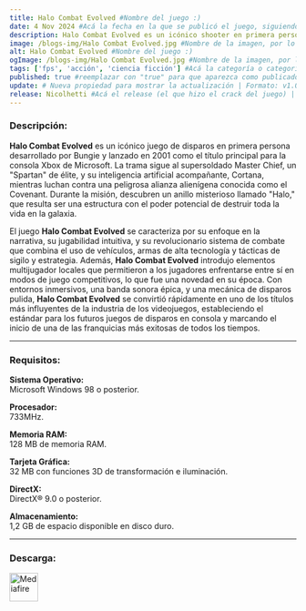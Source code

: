 ```yaml
---
title: Halo Combat Evolved #Nombre del juego :)
date: 4 Nov 2024 #Acá la fecha en la que se publicó el juego, siguiendo este formato: Dia "30", Mes "Oct", Año "2024" = como debe quedar: 30 Oct 2024
description: Halo Combat Evolved es un icónico shooter en primera persona donde el supersoldado Master Chief combate contra alienígenas en el misterioso anillo Halo. Con innovador gameplay y una historia épica. #Acá una mini descripción del juego
image: /blogs-img/Halo Combat Evolved.jpg #Nombre de la imagen, por lo general es exactamente el mismo nombre que el juego excluyendo lo ":" (Dos puntos)
alt: Halo Combat Evolved #Nombre del juego :)
ogImage: /blogs-img/Halo Combat Evolved.jpg #Nombre de la imagen, por lo general es exactamente el mismo nombre que el juego excluyendo lo ":" (Dos puntos)
tags: ['fps', 'acción', 'ciencia ficción'] #Acá la categoría o categorías del juego, si es más de una se coloca en este formato: ['categoría1', 'categoría2']
published: true #reemplazar con "true" para que aparezca como publicado
update: # Nueva propiedad para mostrar la actualización | Formato: v1.0.0
release: Nicolhetti #Acá el release (el que hizo el crack del juego) | Formato: Nicolhetti
---
```


<!--En VSCode seleccionando una palabra, por ejemplo: "Halo Combat Evolved" y apretando Ctrl+F2 se seleccionan todas las palabras iguales-->

### Descripción:
**Halo Combat Evolved** es un icónico juego de disparos en primera persona desarrollado por Bungie y lanzado en 2001 como el título principal para la consola Xbox de Microsoft. La trama sigue al supersoldado Master Chief, un "Spartan" de élite, y su inteligencia artificial acompañante, Cortana, mientras luchan contra una peligrosa alianza alienígena conocida como el Covenant. Durante la misión, descubren un anillo misterioso llamado "Halo," que resulta ser una estructura con el poder potencial de destruir toda la vida en la galaxia. 

El juego **Halo Combat Evolved** se caracteriza por su enfoque en la narrativa, su jugabilidad intuitiva, y su revolucionario sistema de combate que combina el uso de vehículos, armas de alta tecnología y tácticas de sigilo y estrategia. Además, **Halo Combat Evolved** introdujo elementos multijugador locales que permitieron a los jugadores enfrentarse entre sí en modos de juego competitivos, lo que fue una novedad en su época. Con entornos inmersivos, una banda sonora épica, y una mecánica de disparos pulida, **Halo Combat Evolved** se convirtió rápidamente en uno de los títulos más influyentes de la industria de los videojuegos, estableciendo el estándar para los futuros juegos de disparos en consola y marcando el inicio de una de las franquicias más exitosas de todos los tiempos.
<!--Prompt para Chat-GPT: Hazme una descripción para el juego "Halo Combat Evolved" y cada que menciones "Halo Combat Evolved" ponlo en negrita -->

---

### Requisitos:
**Sistema Operativo:**  
Microsoft Windows 98 o posterior.

**Procesador:**  
733MHz.

**Memoria RAM:**  
128 MB de memoria RAM.

**Tarjeta Gráfica:**  
32 MB con funciones 3D de transformación e iluminación.

**DirectX:**  
DirectX® 9.0 o posterior.

**Almacenamiento:**  
1,2 GB de espacio disponible en disco duro.

<!--Si falta o sobra un requisito se quita o se agrega manteniendo el mismo formato-->

---

### Descarga:

[<img src="https://gist.github.com/cxmeel/0dbc95191f239b631c3874f4ccf114e2/raw/download.svg" alt="Mediafire" height="50" />](https://www.mediafire.com/file/i6vdbhf1hznw2yx/Halo_Combat_Evolved.zip/file)

<!-- # se debe reemplazar por el link de descarga-->

<!--NOMBRE-DEL-SERVICIO se debe reemplazar por el servicio donde está subido el juego-->